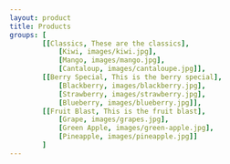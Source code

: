 ```yaml
---
layout: product
title: Products
groups: [
        [[Classics, These are the classics], 
            [Kiwi, images/kiwi.jpg], 
            [Mango, images/mango.jpg], 
            [Cantaloup, images/cantaloupe.jpg]],
        [[Berry Special, This is the berry special], 
            [Blackberry, images/blackberry.jpg],
            [Strawberry, images/strawberry.jpg],
            [Blueberry, images/blueberry.jpg]],
        [[Fruit Blast, This is the fruit blast], 
            [Grape, images/grapes.jpg],
            [Green Apple, images/green-apple.jpg],
            [Pineapple, images/pineapple.jpg]]
        ]
---
```


